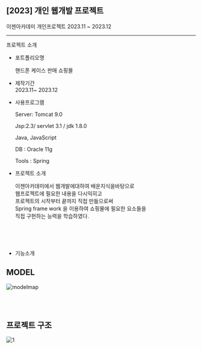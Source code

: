 ## [2023] 개인 웹개발 프로젝트

이젠아카데미 개인프로젝트 
2023.11 ~ 2023.12


---------------------------------------------------
프로젝트 소개

+ 포트폴리오명 <br>


  핸드폰 케이스 판매 쇼핑몰

+ 제작기간 <br>
 2023.11~ 2023.12

+ 사용프로그램 <br>


   Server: Tomcat 9.0

  
   Jsp:2.3/ servlet 3.1 / jdk 1.8.0

  
   Java, JavaScript

  
   DB : Oracle 11g

  
   Tools : Spring

  
  
+ 프로젝트 소개 <br>


  이젠아카데미에서 웹개발에대하여 배운지식을바탕으로<br>
  웹프로젝트에 필요한 내용을 다시익히고<br>
  프로젝트의 시작부터 끝까지 직접 만듦으로써<br>
  Spring frame work 을 이용하여 쇼핑물에 필요한 요소들을<br>
  직접 구현하는 능력을 학습하였다.

<br>
<br>
<br>

+ 기능소개


MODEL
---------------------------------------------------
![modelmap](https://github.com/ilyjes00/hyun/assets/139321591/c9fcffe1-c59c-4336-aa74-9c0da8b43870)

<br>
<br>

프로젝트 구조
---------------------------------------------------
![1](https://github.com/ilyjes00/hyun/assets/139321591/11ea4b48-9944-436e-abe2-f8607a8da159)

  
